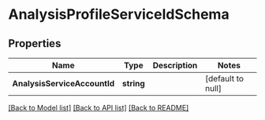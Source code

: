 # AnalysisProfileServiceIdSchema

## Properties
Name | Type | Description | Notes
------------ | ------------- | ------------- | -------------
**AnalysisServiceAccountId** | **string** |  | [default to null]

[[Back to Model list]](../README.md#documentation-for-models) [[Back to API list]](../README.md#documentation-for-api-endpoints) [[Back to README]](../README.md)


